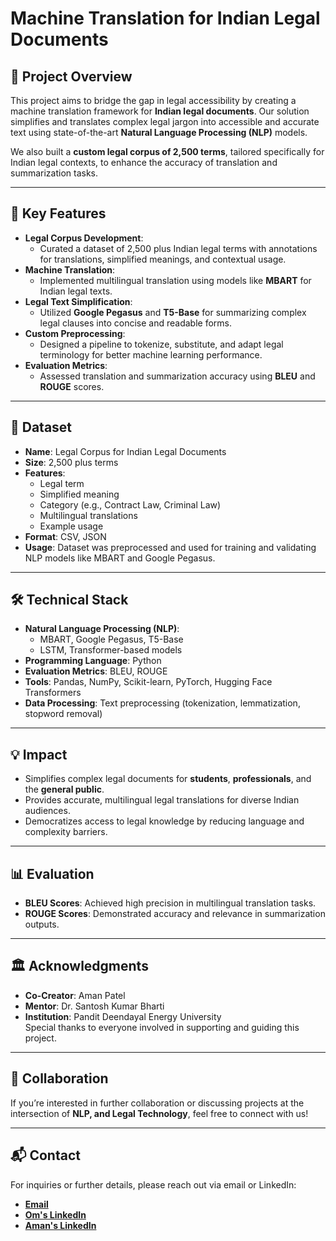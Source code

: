 # Machine Translation for Indian Legal Documents 
 
## 📜 Project Overview
This project aims to bridge the gap in legal accessibility by creating a machine translation framework for **Indian legal documents**. Our solution simplifies and translates complex legal jargon into accessible and accurate text using state-of-the-art **Natural Language Processing (NLP)** models. 

We also built a **custom legal corpus of 2,500 terms**, tailored specifically for Indian legal contexts, to enhance the accuracy of translation and summarization tasks.

---

## 🚀 Key Features
- **Legal Corpus Development**:
  - Curated a dataset of 2,500 plus Indian legal terms with annotations for translations, simplified meanings, and contextual usage.
- **Machine Translation**:
  - Implemented multilingual translation using models like **MBART** for Indian legal texts.
- **Legal Text Simplification**:
  - Utilized **Google Pegasus** and **T5-Base** for summarizing complex legal clauses into concise and readable forms.
- **Custom Preprocessing**:
  - Designed a pipeline to tokenize, substitute, and adapt legal terminology for better machine learning performance.
- **Evaluation Metrics**:
  - Assessed translation and summarization accuracy using **BLEU** and **ROUGE** scores.

---

## 📂 Dataset
- **Name**: Legal Corpus for Indian Legal Documents  
- **Size**: 2,500 plus terms  
- **Features**:
  - Legal term
  - Simplified meaning
  - Category (e.g., Contract Law, Criminal Law)
  - Multilingual translations
  - Example usage
- **Format**: CSV, JSON  
- **Usage**: Dataset was preprocessed and used for training and validating NLP models like MBART and Google Pegasus.

---

## 🛠️ Technical Stack
- **Natural Language Processing (NLP)**:
  - MBART, Google Pegasus, T5-Base
  - LSTM, Transformer-based models
- **Programming Language**: Python
- **Evaluation Metrics**: BLEU, ROUGE
- **Tools**: Pandas, NumPy, Scikit-learn, PyTorch, Hugging Face Transformers
- **Data Processing**: Text preprocessing (tokenization, lemmatization, stopword removal)

---

## 💡 Impact
- Simplifies complex legal documents for **students**, **professionals**, and the **general public**.
- Provides accurate, multilingual legal translations for diverse Indian audiences.
- Democratizes access to legal knowledge by reducing language and complexity barriers.

---

## 📊 Evaluation
- **BLEU Scores**: Achieved high precision in multilingual translation tasks.
- **ROUGE Scores**: Demonstrated accuracy and relevance in summarization outputs.

---

## 🏛 Acknowledgments
- **Co-Creator**: Aman Patel
- **Mentor**: Dr. Santosh Kumar Bharti
- **Institution**: Pandit Deendayal Energy University  
Special thanks to everyone involved in supporting and guiding this project.
---

## 🤝 Collaboration
If you’re interested in further collaboration or discussing projects at the intersection of **NLP, and Legal Technology**, feel free to connect with us!

---

## 📬 Contact
For inquiries or further details, please reach out via email or LinkedIn:
- **[Email](mailto:iampatelom@gmail.com)**
- **[Om's LinkedIn](https://www.linkedin.com/in/om-m-patel/)**
- **[Aman's LinkedIn](https://www.linkedin.com/in/aman-k-patel-203122240/)**

